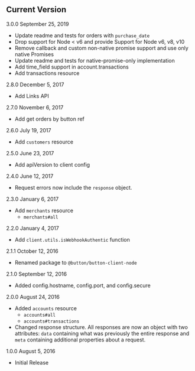 Current Version
  -

3.0.0 September 25, 2019
  - Update readme and tests for orders with `purchase_date`
  - Drop support for Node < v6 and provide Support for Node v6, v8, v10
  - Remove callback and custom non-native promise support and use only native Promises
  - Update readme and tests for native-promise-only implementation
  - Add time_field support in account.transactions
  - Add transactions resource

2.8.0 December 5, 2017
  - Add Links API

2.7.0 November 6, 2017
  - Add get orders by button ref

2.6.0 July 19, 2017
  - Add `customers` resource

2.5.0 June 23, 2017
  - Add apiVersion to client config

2.4.0 June 12, 2017
  - Request errors now include the `response` object.

2.3.0 January 6, 2017
  - Add `merchants` resource
    + `merchants#all`

2.2.0 January 4, 2017
  - Add `client.utils.isWebhookAuthentic` function

2.1.1 October 12, 2016
  - Renamed package to `@button/button-client-node`

2.1.0 September 12, 2016
  - Added config.hostname, config.port, and config.secure

2.0.0 August 24, 2016
  - Added `accounts` resource
      + `accounts#all`
      + `accounts#transactions`
  - Changed response structure.  All responses are now an object with two attributes: `data` containing what was previously the entire response and `meta` containing additional properties about a request.

1.0.0 August 5, 2016
  - Initial Release

